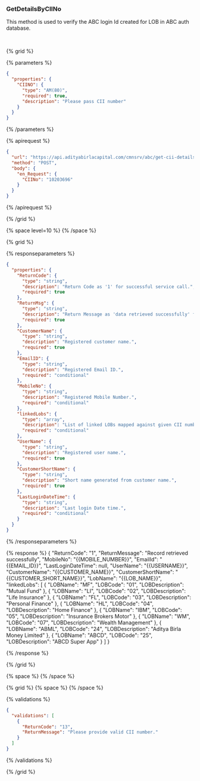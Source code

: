 ### GetDetailsByCIINo

This method is used to verify the ABC login Id created for LOB in ABC auth database.

&nbsp;

{% grid %}

{% parameters %}

```json
{
  "properties": {
    "CIINO": {
      "type": "AM(80)",
      "required": true,
      "description": "Please pass CII number"
    }
  }
}
```

{% /parameters %}

{% apirequest %}

```json
{
  "url": "https://api.adityabirlacapital.com/cmnsrv/abc/get-cii-details",
  "method": "POST",
  "body": {
    "en_Request": {
      "CIINo": "10203696"
    }
  }
}
```

{% /apirequest %}

{% /grid %}

{% space level=10 %}
{% /space %}

{% grid %}

{% responseparameters %}

```json
{
  "properties": {
    "ReturnCode": {
      "type": "string",
      "description": "Return Code as '1' for successful service call.",
      "required": true
    },
    "ReturnMsg": {
      "type": "string",
      "description": "Return Message as 'data retrieved successfully' for successful service call.",
      "required": true
    },
    "CustomerName": {
      "type": "string",
      "description": "Registered customer name.",
      "required": true
    },
    "EmailID": {
      "type": "string",
      "description": "Registered Email ID.",
      "required": "conditional"
    },
    "MobileNo": {
      "type": "string",
      "description": "Registered Mobile Number.",
      "required": "conditional"
    },
    "linkedLobs": {
      "type": "array",
      "description": "List of linked LOBs mapped against given CII number.",
      "required": "conditional"
    },
    "UserName": {
      "type": "string",
      "description": "Registered user name.",
      "required": true
    },
    "CustomerShortName": {
      "type": "string",
      "description": "Short name generated from customer name.",
      "required": true
    },
    "LastLoginDateTime": {
      "type": "string",
      "description": "Last login Date time.",
      "required": "conditional"
    }
  }
}
```

{% /responseparameters %}

{% response %}
{
"ReturnCode": "1",
"ReturnMessage": "Record retrieved successfully",
"MobileNo": "{{MOBILE_NUMBER}}",
"EmailId": "{{EMAIL_ID}}",
"LastLoginDateTime": null,
"UserName": "{{USERNAME}}",
"CustomerName": "{{CUSTOMER_NAME}}",
"CustomerShortName": "{{CUSTOMER_SHORT_NAME}}",
"LobName": "{{LOB_NAME}}",
"linkedLobs": [
{
"LOBName": "MF",
"LOBCode": "01",
"LOBDescription": "Mutual Fund"
},
{
"LOBName": "LI",
"LOBCode": "02",
"LOBDescription": "Life Insurance"
},
{
"LOBName": "FL",
"LOBCode": "03",
"LOBDescription": "Personal Finance"
},
{
"LOBName": "HL",
"LOBCode": "04",
"LOBDescription": "Home Finance"
},
{
"LOBName": "IBM",
"LOBCode": "05",
"LOBDescription": "Insurance Brokers Motor"
},
{
"LOBName": "WM",
"LOBCode": "07",
"LOBDescription": "Wealth Management"
},
{
"LOBName": "ABML",
"LOBCode": "24",
"LOBDescription": "Aditya Birla Money Limited"
},
{
"LOBName": "ABCD",
"LOBCode": "25",
"LOBDescription": "ABCD Super App"
}
]
}

{% /response %}

{% /grid %}

{% space %}
{% /space %}

{% grid %}
{% space %}
{% /space %}

{% validations %}

```json
{
  "validations": [
    {
      "ReturnCode": "13",
      "ReturnMessage": "Please provide valid CII number."
    }
  ]
}
```

{% /validations %}

{% /grid %}
